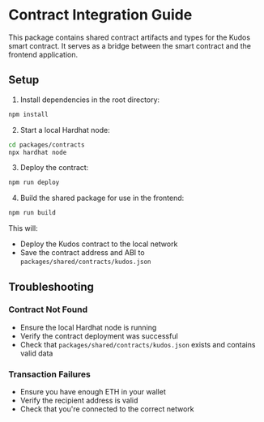 # Contract Integration Guide

This package contains shared contract artifacts and types for the Kudos smart contract. It serves as a bridge between the smart contract and the frontend application.

## Setup

1. Install dependencies in the root directory:

```bash
npm install
```

2. Start a local Hardhat node:

```bash
cd packages/contracts
npx hardhat node
```

3. Deploy the contract:

```bash
npm run deploy
```

4. Build the shared package for use in the frontend:

```bash
npm run build
```

This will:

- Deploy the Kudos contract to the local network
- Save the contract address and ABI to `packages/shared/contracts/kudos.json`

## Troubleshooting

### Contract Not Found

- Ensure the local Hardhat node is running
- Verify the contract deployment was successful
- Check that `packages/shared/contracts/kudos.json` exists and contains valid data

### Transaction Failures

- Ensure you have enough ETH in your wallet
- Verify the recipient address is valid
- Check that you're connected to the correct network
